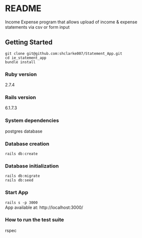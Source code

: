 # README
  Income Expense program that allows upload of income & expense statements via csv or form input
## Getting Started 
  ```
  git clone git@github.com:shclarke007/Statement_App.git  
  cd ie_statement_app  
  bundle install
  ```
  ### Ruby version
  2.7.4
  ### Rails version
  6.1.7.3
  ### System dependencies
  postgres database
  ###  Database creation
  ` rails db:create `
  ### Database initialization
  ` rails db:migrate `  
  ` rails db:seed `
  ### Start App
  `
  rails s -p 3000
  `  
  App available at:  http://localhost:3000/
 ### How to run the test suite
  rspec 
